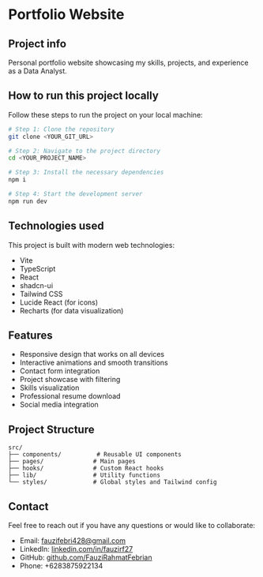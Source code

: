 
# Portfolio Website

## Project info

Personal portfolio website showcasing my skills, projects, and experience as a Data Analyst.

## How to run this project locally

Follow these steps to run the project on your local machine:

```sh
# Step 1: Clone the repository
git clone <YOUR_GIT_URL>

# Step 2: Navigate to the project directory
cd <YOUR_PROJECT_NAME>

# Step 3: Install the necessary dependencies
npm i

# Step 4: Start the development server
npm run dev
```

## Technologies used

This project is built with modern web technologies:

- Vite
- TypeScript
- React
- shadcn-ui
- Tailwind CSS
- Lucide React (for icons)
- Recharts (for data visualization)

## Features

- Responsive design that works on all devices
- Interactive animations and smooth transitions
- Contact form integration
- Project showcase with filtering
- Skills visualization
- Professional resume download
- Social media integration

## Project Structure

```
src/
├── components/          # Reusable UI components
├── pages/              # Main pages
├── hooks/              # Custom React hooks
├── lib/                # Utility functions
└── styles/             # Global styles and Tailwind config
```

## Contact

Feel free to reach out if you have any questions or would like to collaborate:

- Email: fauzifebri428@gmail.com
- LinkedIn: [linkedin.com/in/fauzirf27](https://www.linkedin.com/in/fauzirf27)
- GitHub: [github.com/FauziRahmatFebrian](https://github.com/FauziRahmatFebrian)
- Phone: +6283875922134
